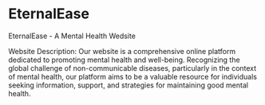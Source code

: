 # EternalEase
EternalEase - A Mental Health Wedsite

Website Description: Our website is a comprehensive online platform dedicated to promoting mental health and well-being. Recognizing the global challenge of non-communicable diseases, particularly in the context of mental health, our platform aims to be a valuable resource for individuals seeking information, support, and strategies for maintaining good mental health.
